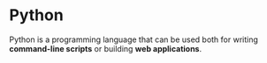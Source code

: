 # Python 

Python is a programming language that can be used both for writing **command-line scripts** or building **web applications**.
  